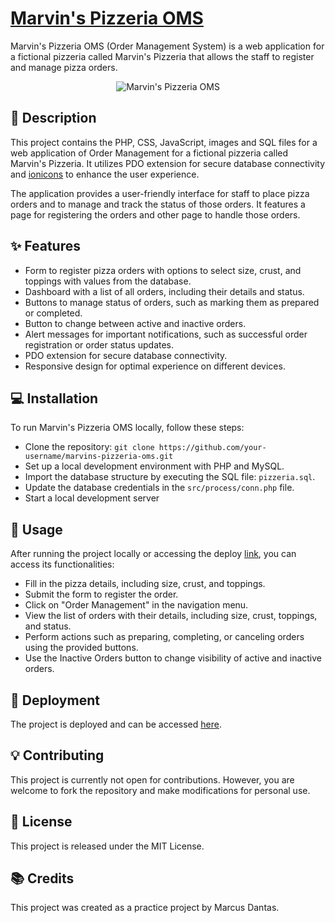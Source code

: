 # [Marvin's Pizzeria OMS](http://omarcusdantas.000.pe/marvinspizzeria/)
Marvin's Pizzeria OMS (Order Management System) is a web application for a fictional pizzeria called Marvin's Pizzeria that allows the staff to register and manage pizza orders.

<p align="center">
<img src="https://drive.google.com/uc?id=1-CWfdwnw1iHJ3YEFZ__MESRpOK4FWF5g" alt="Marvin's Pizzeria OMS"/>
</p>

## :speech_balloon: Description
This project contains the PHP, CSS, JavaScript, images and SQL files for a web application of Order Management for a fictional pizzeria called Marvin's Pizzeria. It utilizes PDO extension for secure database connectivity and [ionicons](https://ionic.io/ionicons/) to enhance the user experience.

The application provides a user-friendly interface for staff to place pizza orders and to manage and track the status of those orders. It features a page for registering the orders and other page to handle those orders.

## ✨ Features
* Form to register pizza orders with options to select size, crust, and toppings with values from the database.
* Dashboard with a list of all orders, including their details and status.
* Buttons to manage status of orders, such as marking them as prepared or completed.
* Button to change between active and inactive orders.
* Alert messages for important notifications, such as successful order registration or order status updates.
* PDO extension for secure database connectivity. 
* Responsive design for optimal experience on different devices.

## :computer:  Installation

To run Marvin's Pizzeria OMS locally, follow these steps:

* Clone the repository: `git clone https://github.com/your-username/marvins-pizzeria-oms.git`
* Set up a local development environment with PHP and MySQL.
* Import the database structure by executing the SQL file: `pizzeria.sql`.
* Update the database credentials in the `src/process/conn.php` file.
* Start a local development server

## :compass: Usage

After running the project locally or accessing the deploy [link](http://omarcusdantas.000.pe/marvinspizzeria/), you can access its functionalities:

* Fill in the pizza details, including size, crust, and toppings.
* Submit the form to register the order.
* Click on "Order Management" in the navigation menu.
* View the list of orders with their details, including size, crust, toppings, and status.
* Perform actions such as preparing, completing, or canceling orders using the provided buttons.
* Use the Inactive Orders button to change visibility of active and inactive orders.


## :rocket: Deployment
The project is deployed and can be accessed [here](http://omarcusdantas.000.pe/marvinspizzeria/).

## :bulb: Contributing
This project is currently not open for contributions. However, you are welcome to fork the repository and make modifications for personal use.

## :memo: License
This project is released under the MIT License.

## :books: Credits
This project was created as a practice project by Marcus Dantas.